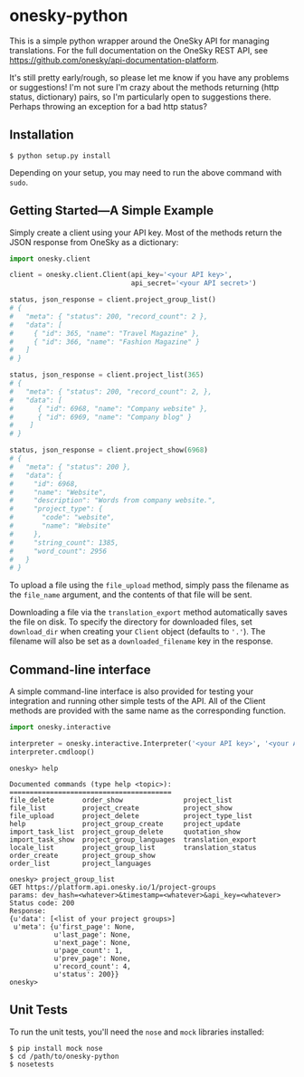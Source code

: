 # onesky-python

This is a simple python wrapper around the OneSky API for managing
translations.  For the full documentation on the OneSky REST API, see
https://github.com/onesky/api-documentation-platform.

It's still pretty early/rough, so please let me know if you have any
problems or suggestions!  I'm not sure I'm crazy about the methods
returning (http status, dictionary) pairs, so I'm particularly open to
suggestions there.  Perhaps throwing an exception for a bad http status?

## Installation
```
$ python setup.py install
```

Depending on your setup, you may need to run the above command with `sudo`.

## Getting Started—A Simple Example

Simply create a client using your API key.  Most of the methods return the JSON response from OneSky as a dictionary:

```python
import onesky.client

client = onesky.client.Client(api_key='<your API key>',
                              api_secret='<your API secret>')

status, json_response = client.project_group_list()
# {
#   "meta": { "status": 200, "record_count": 2 },
#   "data": [
#     { "id": 365, "name": "Travel Magazine" },
#     { "id": 366, "name": "Fashion Magazine" }
#   ]
# }

status, json_response = client.project_list(365)
# {
#   "meta": { "status": 200, "record_count": 2, },
#   "data": [
#      { "id": 6968, "name": "Company website" },
#      { "id": 6969, "name": "Company blog" }
#    ]
# }

status, json_response = client.project_show(6968)
# {
#   "meta": { "status": 200 },
#   "data": {
#     "id": 6968,
#     "name": "Website",
#     "description": "Words from company website.",
#     "project_type": {
#       "code": "website",
#       "name": "Website"
#     },
#     "string_count": 1385,
#     "word_count": 2956
#   }
# }
```
To upload a file using the `file_upload` method, simply pass the
filename as the `file_name` argument, and the contents of that file
will be sent.

Downloading a file via the `translation_export` method automatically
saves the file on disk.  To specify the directory for downloaded
files, set `download_dir` when creating your `Client` object (defaults
to `'.'`).  The filename will also be set as a `downloaded_filename`
key in the response.

## Command-line interface

A simple command-line interface is also provided for testing your
integration and running other simple tests of the API.  All of the
Client methods are provided with the same name as the corresponding function.
```python
import onesky.interactive

interpreter = onesky.interactive.Interpreter('<your API key>', '<your API secret>')
interpreter.cmdloop()
```

```
onesky> help

Documented commands (type help <topic>):
========================================
file_delete       order_show               project_list
file_list         project_create           project_show
file_upload       project_delete           project_type_list
help              project_group_create     project_update
import_task_list  project_group_delete     quotation_show
import_task_show  project_group_languages  translation_export
locale_list       project_group_list       translation_status
order_create      project_group_show
order_list        project_languages

onesky> project_group_list
GET https://platform.api.onesky.io/1/project-groups
params: dev_hash=<whatever>&timestamp=<whatever>&api_key=<whatever>
Status code: 200
Response:
{u'data': [<list of your project groups>]
 u'meta': {u'first_page': None,
           u'last_page': None,
           u'next_page': None,
           u'page_count': 1,
           u'prev_page': None,
           u'record_count': 4,
           u'status': 200}}
onesky>
```

## Unit Tests

To run the unit tests, you'll need the `nose` and `mock` libraries installed:
```
$ pip install mock nose
$ cd /path/to/onesky-python
$ nosetests
```
